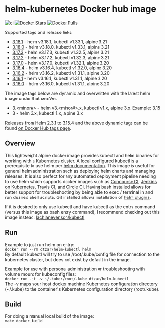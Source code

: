 # helm-kubernetes Docker hub image

[![ci](https://github.com/dtzar/helm-kubectl/actions/workflows/image-build-push.yaml/badge.svg)](https://github.com/dtzar/helm-kubectl/actions/workflows/image-build-push.yaml)
[![Docker Stars](https://img.shields.io/docker/stars/dtzar/helm-kubectl.svg?style=flat)](https://hub.docker.com/r/dtzar/helm-kubectl/)
[![Docker Pulls](https://img.shields.io/docker/pulls/dtzar/helm-kubectl.svg?style=flat)](https://hub.docker.com/r/dtzar/helm-kubectl/)

Supported tags and release links

* [3.18.1](https://github.com/dtzar/helm-kubectl/releases/tag/3.18.1) - helm v3.18.1, kubectl v1.33.1, alpine 3.21
* [3.18.0](https://github.com/dtzar/helm-kubectl/releases/tag/3.18.0) - helm v3.18.0, kubectl v1.33.1, alpine 3.21
* [3.17.3](https://github.com/dtzar/helm-kubectl/releases/tag/3.17.3) - helm v3.17.3, kubectl v1.32.5, alpine 3.21
* [3.17.2](https://github.com/dtzar/helm-kubectl/releases/tag/3.17.2) - helm v3.17.2, kubectl v1.32.3, alpine 3.21
* [3.17.0](https://github.com/dtzar/helm-kubectl/releases/tag/3.17.0) - helm v3.17.0, kubectl v1.32.1, alpine 3.20
* [3.16.4](https://github.com/dtzar/helm-kubectl/releases/tag/3.16.4) - helm v3.16.4, kubectl v1.32.0, alpine 3.20
* [3.16.2](https://github.com/dtzar/helm-kubectl/releases/tag/3.16.2) - helm v3.16.2, kubectl v1.31.1, alpine 3.20
* [3.16.1](https://github.com/dtzar/helm-kubectl/releases/tag/3.16.1) - helm v3.16.1, kubectl v1.31.1, alpine 3.20
* [3.16.0](https://github.com/dtzar/helm-kubectl/releases/tag/3.16.0) - helm v3.16.0, kubectl v1.31.1, alpine 3.20

The image tags below are dynamic and overwritten with the latest helm image under that semVer:

* 3.<minor#> - helm v3.<minor#>.x, kubectl v1.x, alpine 3.x.  Example: 3.15
* 3 - helm 3.x, kubectl 1.x, alpine 3.x

Releases from Helm 2.3.1 to 3.15.4 and the above dynamic tags can be found [on Docker Hub tags page](https://hub.docker.com/r/dtzar/helm-kubectl/tags).

## Overview

This lightweight alpine docker image provides kubectl and helm binaries for working with a Kubernetes cluster. A local configured kubectl is a prerequisite to use helm per [helm documentation](https://github.com/kubernetes/helm/blob/master/docs/quickstart.md). This image is useful for general helm administration such as deploying helm charts and managing releases. It is also perfect for any automated deployment pipeline needing to use helm which supports docker images such as [Concourse CI](https://concourse.ci), [Jenkins on Kubernetes](https://kubeapps.com/charts/stable/jenkins), [Travis CI](https://docs.travis-ci.com/user/docker/), and [Circle CI](https://circleci.com/integrations/docker/). Having bash installed allows for better support for troubleshooting by being able to exec / terminal in and run desired shell scripts. Git installed allows installation of [helm plugins](https://github.com/kubernetes/helm/blob/master/docs/plugins.md).

If it is desired to only use kubectl and have kubectl as the entry command (versus this image as bash entry command), I recommend checking out this image instead:
[lachlanevenson/kubectl](https://hub.docker.com/r/lachlanevenson/k8s-kubectl/)

## Run

Example to just run helm on entry:  
`docker run --rm dtzar/helm-kubectl helm`  
By default kubectl will try to use /root/.kube/config file for connection to the kubernetes cluster, but does not exist by default in the image.

Example for use with personal administration or troubleshooting with volume mount for kubeconfig files:  
`docker run -it -v ~/.kube:/root/.kube dtzar/helm-kubectl`  
The -v maps your host docker machine Kubernetes configuration directory (~/.kube) to the container's Kubernetes configuration directory (root/.kube).

## Build

For doing a manual local build of the image:  
`make docker_build`
